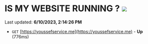 # IS MY WEBSITE RUNNING ? [![](https://img.shields.io/static/v1?label=Sponsor&message=%E2%9D%A4&logo=GitHub&color=%23fe8e86)](https://github.com/sponsors/<username>)

Last updated: **6/10/2023, 2:14:26 PM**

- `GET` [https://youssefservice.me](https://youssefservice.me) - **Up** (776ms)
